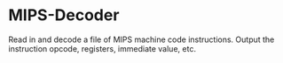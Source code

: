 # MIPS-Decoder
Read in and decode a file of MIPS machine code instructions. Output the instruction opcode, registers, immediate value, etc.
